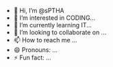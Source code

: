 - 👋 Hi, I’m @sPTHA
- 👀 I’m interested in CODING...
- 🌱 I’m currently learning IT...
- 💞️ I’m looking to collaborate on ...
- 📫 How to reach me ...
- 😄 Pronouns: ...
- ⚡ Fun fact: ...

<!---
sPTHA/sPTHA is a ✨ special ✨ repository because its `README.md` (this file) appears on your GitHub profile.
You can click the Preview link to take a look at your changes.
--->
